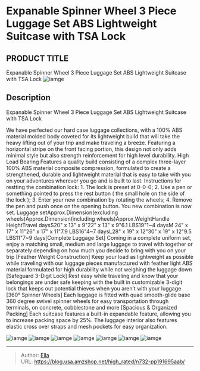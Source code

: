 # Expanable Spinner Wheel 3 Piece Luggage Set ABS Lightweight Suitcase with TSA Lock


## PRODUCT TITLE 

Expanable Spinner Wheel 3 Piece Luggage Set ABS Lightweight Suitcase with TSA Lock
![iamge](https://b2bfiles1.gigab2b.cn/image/wkseller/19834/20230109_0a212bedf6094a74a30164c447e634fa.jpg)

## Description

Expanable Spinner Wheel 3 Piece Luggage Set ABS Lightweight Suitcase with TSA Lock

We have perfected our hard case luggage collections, with a 100% ABS material molded body coveted for its lightweight build that will take the heavy lifting out of your trip and make traveling a breeze. Featuring a horizontal stripe on the front facing portion, this design not only adds minimal style but also strength reinforcement for high level durability. High Load Bearing Features a quality build consisting of a complex three-layer 100% ABS material composite compression, formulated to create a strengthened, durable and lightweight material that is easy to take with you on your adventures wherever you go and is built to last.
Instructions for restting the combination lock: 1. The lock is preset at 0-0-0; 2. Use a pen or something pointed to press the rest button ( the small hole on the side of the lock ); 3. Enter your new combination by rotating the wheels; 4. Remove the pen and push once on the opening button. You new combination is now set. Luggage setApprox.Dimension(excluding wheels)Approx.Dimension(including wheels)Approx.WeightHandle HeightTravel daysS20&#34; x 13&#34; x 9&#34;22&#34; x 13&#34; x 9&#34;6.1 LBS19&#34;1~4 daysM 24&#34; x 17&#34; x 11&#34;26&#34; x 17&#34; x 11&#34;7.9 LBS16&#34;4~7 daysL28&#34; x 19&#34; x 12&#34;30&#34; x 19&#34; x 12&#34;9.5 LBS11&#34;7~9 days[Complete Luggage Set] Coming in a complete uniform set, enjoy a matching small, medium and large luggage to travel with together or separately depending on how much you decide to bring with you on your trip
[Feather Weight Construction] Keep your load as lightweight as possible while traveling with our luggage pieces manufactured with feather light ABS material formulated for high durability while not weighing the luggage down
[Safeguard 3-Digit Lock] Rest easy while traveling and know that your belongings are under safe keeping with the built in customizable 3-digit lock that keeps out potential thieves when you aren’t with your luggage
[360° Spinner Wheels] Each luggage is fitted with quad smooth-glide base 360 degree swivel spinner wheels for easy transportation through terminals, on concrete, cobblestone and more
[Spacious &amp; Organized Packing] Each suitcase features a built-in expandable feature, allowing you to increase packing space by 25%. The luggage interior also features elastic cross over straps and mesh pockets for easy organization.






![iamge](https://b2bfiles1.gigab2b.cn/image/wkseller/19834/20230109_f079c75c36dc4c831b370a9f43d5f504.jpg)
![iamge](https://b2bfiles1.gigab2b.cn/image/wkseller/19834/20230109_8d6ec6a5c92512d55109881ce9745702.jpg)
![iamge](https://b2bfiles1.gigab2b.cn/image/wkseller/19834/20230109_5eb02b387e75518ba8e05dd418383fd6.jpg)
![iamge](https://b2bfiles1.gigab2b.cn/image/wkseller/19834/20230109_43356694c41d9517f8c9663355621fc7.jpg)
![iamge](https://b2bfiles1.gigab2b.cn/image/wkseller/19834/20230109_858881c484b3d52989848161b2c504df.jpg)
![iamge](https://b2bfiles1.gigab2b.cn/image/wkseller/19834/20230109_c3258fd4b5b2556291151e8906dbaa85.jpg)
![iamge](https://b2bfiles1.gigab2b.cn/image/wkseller/19834/20230109_7e0bde5a67415ddefdfd28b446722a62.jpg)


---

> Author: [Ella](https://blog.usa.amzshop.net/)  
> URL: https://blog.usa.amzshop.net/high_rated/n732-pp191695aab/  

